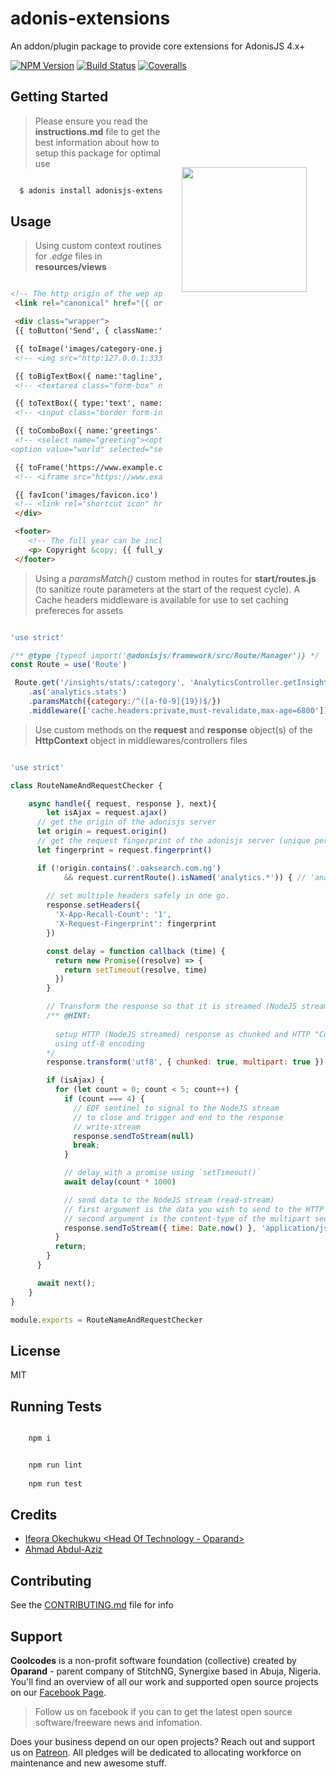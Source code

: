 # adonis-extensions
An addon/plugin package to provide core extensions for AdonisJS 4.x+

[![NPM Version][npm-image]][npm-url]
[![Build Status][travis-image]][travis-url]
[![Coveralls][coveralls-image]][coveralls-url]

<img src="http://res.cloudinary.com/adonisjs/image/upload/q_100/v1497112678/adonis-purple_pzkmzt.svg" width="200px" align="right" hspace="30px" vspace="140px">

## Getting Started

>Please ensure you read the **instructions.md** file to get the best information about how to setup this package for optimal use

```bash

  $ adonis install adonisjs-extensions

```

## Usage

>Using custom context routines for _.edge_ files in **resources/views**

```html

<!-- The http origin of the wep app is available as a global view variable in the .edge view file(s) -->
 <link rel="canonical" href="{{ origin }}/user/me">

 <div class="wrapper">
 {{ toButton('Send', { className:'btn-primary btn', id:'submit' }) }} <!-- <button  id="submit" class="btn-primary btn">Send</button> -->

 {{ toImage('images/category-one.jpg', { alt: 'ahoy everyone' }) }} 
 <!-- <img src="http:127.0.0.1:3333/public/images/category-one.jpg" alt="ahoy everyone"> -->

 {{ toBigTextBox({ name:'tagline', className:'form-box' }, 'Just Say Hi!') }}
 <!-- <textarea class="form-box" name="tagline">Just Say Hi!</textarea> -->

 {{ toTextBox({ type:'text', name:'description', placeholder:'Enter Text...', className:'border form-input' }, 'Always opened') }} 
 <!-- <input class="border form-input" name="description" type="text" placeholder="Enter Text..." value="Always opened"> -->

 {{ toComboBox({ name:'greetings' }, [{text:'Hello',value:'hello'}, {text:'World',value:'world',selected:true}]) }} 
 <!-- <select name="greeting"><option value="hello">Hello</option>
<option value="world" selected="selected">World</option></select> -->

 {{ toFrame('https://www.example.com', { scrolling:'no' }) }}  
 <!-- <iframe src="https://www.example.com" scrolling="no"></iframe> -->

 {{ favIcon('images/favicon.ico') }} 
 <!-- <link rel="shortcut icon" href="http://127.0.0.1:3333/public/images.favicon.ico" type="image/x-icon">  -->
 </div>

 <footer>
    <!-- The full year can be included for using the global view variable too -->
    <p> Copyright &copy; {{ full_year }}. All Rights Reserved </p>
 </footer>

```

>Using a _paramsMatch()_ custom method in routes for **start/routes.js** (to sanitize route parameters at the start of the request cycle). A Cache headers
middleware is available for use to set caching prefereces for assets

```js

'use strict'

/** @type {typeof import('@adonisjs/framework/src/Route/Manager')} */
const Route = use('Route')

 Route.get('/insights/stats/:category', 'AnalyticsController.getInsights')
    .as('analytics.stats')
    .paramsMatch({category:/^([a-f0-9]{19})$/})
    .middleware(['cache.headers:private,must-revalidate,max-age=6800'])

```

>Use custom methods on the **request** and **response** object(s) of the **HttpContext** object in middlewares/controllers files

```js

'use strict'

class RouteNameAndRequestChecker {

    async handle({ request, response }, next){
	    let isAjax = request.ajax()
      // get the origin of the adonisjs server
      let origin = request.origin()
      // get the request fingerprint of the adonisjs server (unique per request)
      let fingerprint = request.fingerprint()

      if (!origin.contains('.oaksearch.com.ng')
            && request.currentRoute().isNamed('analytics.*')) { // 'analytics.stats' route will pass here
 
        // set multiple headers safely in one go.
        response.setHeaders({
          'X-App-Recall-Count': '1',
          'X-Request-Fingerprint': fingerprint
        })

        const delay = function callback (time) {
          return new Promise((resolve) => {
            return setTimeout(resolve, time)
          })
        }

        // Transform the response so that it is streamed (NodeJS streams)
        /** @HINT: 
                
          setup HTTP (NodeJS streamed) response as chunked and HTTP "Content-Type: multipart/x-mixed-replace" 
          using utf-8 encoding 
        */
        response.transform('utf8', { chunked: true, multipart: true })

        if (isAjax) {
          for (let count = 0; count < 5; count++) {
            if (count === 4) {
              // EOF sentinel to signal to the NodeJS stream
              // to close and trigger and end to the response
              // write-stream
              response.sendToStream(null)
              break;
            }

            // delay with a promise using `setTimeout()`
            await delay(count * 1000)

            // send data to the NodeJS stream (read-stream)
            // first argument is the data you wish to send to the HTTP client
            // second argument is the content-type of the multipart section for "Content-Type: multipart/x-mixed-replace"
            response.sendToStream({ time: Date.now() }, 'application/json; charset=utf-8')
          }
          return;
        }
      }

      await next();
    }
}

module.exports = RouteNameAndRequestChecker
```

## License

MIT

## Running Tests

```bash

    npm i

```

```bash

    npm run lint
    
    npm run test

```

## Credits

- [Ifeora Okechukwu <Head Of Technology - Oparand>](https://twitter.com/isocroft)
- [Ahmad Abdul-Aziz <Software Engineer>](https://twitter.com/dev_amaz)
    
## Contributing

See the [CONTRIBUTING.md](https://github.com/stitchng/adonis-extensions/blob/master/CONTRIBUTING.md) file for info

[npm-image]: https://img.shields.io/npm/v/adonisjs-extensions.svg?style=flat-square
[npm-url]: https://npmjs.org/package/adonisjs-extensions

[travis-image]: https://img.shields.io/travis/stitchng/adonis-extensions/master.svg?style=flat-square
[travis-url]: https://travis-ci.org/stitchng/adonis-extensions

[coveralls-image]: https://img.shields.io/coveralls/stitchng/adonis-extensions/master.svg?style=flat-square

[coveralls-url]: https://coveralls.io/github/stitchng/adonis-extensions

## Support 

**Coolcodes** is a non-profit software foundation (collective) created by **Oparand** - parent company of StitchNG, Synergixe based in Abuja, Nigeria. You'll find an overview of all our work and supported open source projects on our [Facebook Page](https://www.facebook.com/coolcodes/).

>Follow us on facebook if you can to get the latest open source software/freeware news and infomation.

Does your business depend on our open projects? Reach out and support us on [Patreon](https://www.patreon.com/coolcodes/). All pledges will be dedicated to allocating workforce on maintenance and new awesome stuff.
